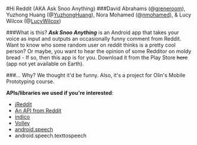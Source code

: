 #Hi Reddit (AKA Ask Snoo Anything)
###David Abrahams (@[greneroom](github.com/greneroom)), Yuzhong Huang (@[YuzhongHuang](github.com/yuzhonghuang)), Nora Mohamed (@[nmohamed](github.com/nmohamed)), & Lucy Wilcox (@[LucyWilcox](github.com/lucywilcox))

###What is this?
___**Ask Snoo Anything**___ is an Android app that takes your voice as input and outputs an occasionally funny comment from Reddit. Want to know who some random user on reddit thinks is a pretty cool person? Or maybe, you want to hear the opinion of some Redditor on moldy bread - If so, then this app is for you. Download it from the Play Store ~~here~~ (app not yet available on Earth).

###... Why?
We thought it'd be funny. Also, it's a project for Olin's Mobile Prototyping course.
	
__APIs/libraries we used if you're interested__:
* [jReddit](https://github.com/jReddit/jReddit)
* [An API from Reddit](https://www.com.mobileproto.hireddit.hireddit.reddit.com/r/redditdev/comments/3fv8vv/new_api_endpoint_now_you_can_search_comments/)
* [indico](https://indico.io/)
* [Volley](http://developer.android.com/training/volley/index.html)
* [android.speech](http://developer.android.com/reference/android/speech/package-summary.html)
* android.speech.texttospeech
